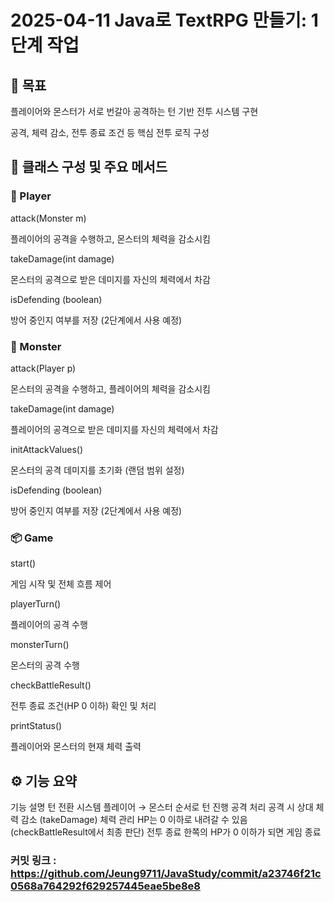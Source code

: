 # 2025-04-11 Java로 TextRPG 만들기: 1단계 작업

## 🎯 목표
플레이어와 몬스터가 서로 번갈아 공격하는 턴 기반 전투 시스템 구현

공격, 체력 감소, 전투 종료 조건 등 핵심 전투 로직 구성

## 🧩 클래스 구성 및 주요 메서드
### 👤 Player
attack(Monster m)

플레이어의 공격을 수행하고, 몬스터의 체력을 감소시킴

takeDamage(int damage)

몬스터의 공격으로 받은 데미지를 자신의 체력에서 차감

isDefending (boolean)

방어 중인지 여부를 저장 (2단계에서 사용 예정)

### 👹 Monster
attack(Player p)

몬스터의 공격을 수행하고, 플레이어의 체력을 감소시킴

takeDamage(int damage)

플레이어의 공격으로 받은 데미지를 자신의 체력에서 차감

initAttackValues()

몬스터의 공격 데미지를 초기화 (랜덤 범위 설정)

isDefending (boolean)

방어 중인지 여부를 저장 (2단계에서 사용 예정)

### 📦 Game
start()

게임 시작 및 전체 흐름 제어

playerTurn()

플레이어의 공격 수행

monsterTurn()

몬스터의 공격 수행

checkBattleResult()

전투 종료 조건(HP 0 이하) 확인 및 처리

printStatus()

플레이어와 몬스터의 현재 체력 출력

## ⚙️ 기능 요약
기능	설명
턴 전환 시스템	플레이어 → 몬스터 순서로 턴 진행
공격 처리	공격 시 상대 체력 감소 (takeDamage)
체력 관리	HP는 0 이하로 내려갈 수 있음 (checkBattleResult에서 최종 판단)
전투 종료	한쪽의 HP가 0 이하가 되면 게임 종료

### 커밋 링크 : https://github.com/Jeung9711/JavaStudy/commit/a23746f21c0568a764292f629257445eae5be8e8
